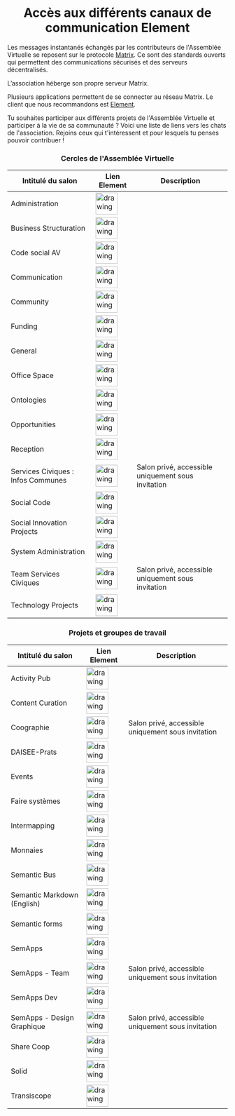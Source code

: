 # <center>Accès aux différents canaux de communication Element</center>

Les messages instantanés échangés par les contributeurs de l'Assemblée Virtuelle se reposent sur le protocole [Matrix](https://matrix.org/). Ce sont des standards ouverts qui permettent des communications sécurisés et des serveurs décentralisés.

L’association héberge son propre serveur Matrix. 

Plusieurs applications permettent de se connecter au réseau Matrix. Le client que nous recommandons est [Element](https://element.io/).

Tu souhaites participer aux différents projets de l'Assemblée Virtuelle et participer à la vie de sa communauté ? Voici une liste de liens vers les chats de l'association. Rejoins ceux qui t'intéressent et pour lesquels tu penses pouvoir contribuer  ! 



### <center>Cercles de l'Assemblée Virtuelle</center>



| Intitulé du salon | Lien Element | Description |
| --- | --- | --- |
| Administration | [<img src="https://pad.lescommuns.org/uploads/upload_cf598cb48dbfa0cc9a3da4af6b2c21d7.png" alt="drawing" width="50"/>](https://app.element.io/#/room/#admin:matrix.virtual-assembly.org)|             |
| Business Structuration             | [<img src="https://pad.lescommuns.org/uploads/upload_cf598cb48dbfa0cc9a3da4af6b2c21d7.png" alt="drawing" width="50"/>](https://app.element.io/#/room/#business:matrix.virtual-assembly.org)           |             |
| Code social AV                     | [<img src="https://pad.lescommuns.org/uploads/upload_cf598cb48dbfa0cc9a3da4af6b2c21d7.png" alt="drawing" width="50"/>](https://app.element.io/#/room/#va-social-code:matrix.virtual-assembly.org)     |             |
| Communication                      | [<img src="https://pad.lescommuns.org/uploads/upload_cf598cb48dbfa0cc9a3da4af6b2c21d7.png" alt="drawing" width="50"/>](https://app.element.io/#/room/#comm:matrix.virtual-assembly.org)               |             |
| Community                          | [<img src="https://pad.lescommuns.org/uploads/upload_cf598cb48dbfa0cc9a3da4af6b2c21d7.png" alt="drawing" width="50"/>](https://app.element.io/#/room/#community:matrix.virtual-assembly.org)          |             |
| Funding                            | [<img src="https://pad.lescommuns.org/uploads/upload_cf598cb48dbfa0cc9a3da4af6b2c21d7.png" alt="drawing" width="50"/>](https://app.element.io/#/room/#funding:matrix.virtual-assembly.org)            |             |
| General                            | [<img src="https://pad.lescommuns.org/uploads/upload_cf598cb48dbfa0cc9a3da4af6b2c21d7.png" alt="drawing" width="50"/>](https://app.element.io/#/room/#general:matrix.virtual-assembly.org)            |             |
| Office Space                       | [<img src="https://pad.lescommuns.org/uploads/upload_cf598cb48dbfa0cc9a3da4af6b2c21d7.png" alt="drawing" width="50"/>](https://app.element.io/#/room/#office:matrix.virtual-assembly.org)             |             |
| Ontologies                         | [<img src="https://pad.lescommuns.org/uploads/upload_cf598cb48dbfa0cc9a3da4af6b2c21d7.png" alt="drawing" width="50"/>](https://app.element.io/#/room/#ontologies:matrix.virtual-assembly.org)         |             |
| Opportunities                      | [<img src="https://pad.lescommuns.org/uploads/upload_cf598cb48dbfa0cc9a3da4af6b2c21d7.png" alt="drawing" width="50"/>](https://app.element.io/#/room/#opportunities:matrix.virtual-assembly.org)      |             |
| Reception                          | [<img src="https://pad.lescommuns.org/uploads/upload_cf598cb48dbfa0cc9a3da4af6b2c21d7.png" alt="drawing" width="50"/>](https://app.element.io/#/room/#reception:matrix.virtual-assembly.org)          |             |
| Services Civiques : Infos Communes | [<img src="https://pad.lescommuns.org/uploads/upload_cf598cb48dbfa0cc9a3da4af6b2c21d7.png" alt="drawing" width="50"/>](https://riot.im/app/#/room/!pPZPbMcRCxkRgjKuQq:matrix.org)                  |  Salon privé, accessible uniquement sous invitation           |
| Social Code                        | [<img src="https://pad.lescommuns.org/uploads/upload_cf598cb48dbfa0cc9a3da4af6b2c21d7.png" alt="drawing" width="50"/>](https://app.element.io/#/room/#social-code:matrix.virtual-assembly.org)        |             |
| Social Innovation Projects         | [<img src="https://pad.lescommuns.org/uploads/upload_cf598cb48dbfa0cc9a3da4af6b2c21d7.png" alt="drawing" width="50"/>](https://app.element.io/#/room/#social-coord:matrix.virtual-assembly.org)       |             |
| System Administration              | [<img src="https://pad.lescommuns.org/uploads/upload_cf598cb48dbfa0cc9a3da4af6b2c21d7.png" alt="drawing" width="50"/>](https://app.element.io/#/room/#sysadmin:matrix.virtual-assembly.org)           |             |
| Team Services Civiques             | [<img src="https://pad.lescommuns.org/uploads/upload_cf598cb48dbfa0cc9a3da4af6b2c21d7.png" alt="drawing" width="50"/>](https://riot.im/app/#/room/!NsmhjrnsoxtIKrgCWK:matrix.virtual-assembly.org) |  Salon privé, accessible uniquement sous invitation           |
| Technology Projects                | [<img src="https://pad.lescommuns.org/uploads/upload_cf598cb48dbfa0cc9a3da4af6b2c21d7.png" alt="drawing" width="50"/>](https://app.element.io/#/room/#tech-coord:matrix.virtual-assembly.org)         |             |

### <center>Projets et groupes de travail </center>


| Intitulé du salon           | Lien Element                                                                                                                                                                                  | Description |
| --------------------------- | --------------------------------------------------------------------------------------------------------------------------------------------------------------------------------------------- | ----------- |
| Activity Pub                | [<img src="https://pad.lescommuns.org/uploads/upload_cf598cb48dbfa0cc9a3da4af6b2c21d7.png" alt="drawing" width="50"/>](https://app.element.io/#/room/#activitypub:matrix.virtual-assembly.org)        |             |
| Content Curation            | [<img src="https://pad.lescommuns.org/uploads/upload_cf598cb48dbfa0cc9a3da4af6b2c21d7.png" alt="drawing" width="50"/>](https://app.element.io/#/room/#curation:matrix.virtual-assembly.org)           |             |
| Coographie                  | [<img src="https://pad.lescommuns.org/uploads/upload_cf598cb48dbfa0cc9a3da4af6b2c21d7.png" alt="drawing" width="50"/>](https://riot.im/app/#/room/!VZSaeBnZYBatDmKMao:matrix.virtual-assembly.org) | Salon privé, accessible uniquement sous invitation            |
| DAISEE-Prats                | [<img src="https://pad.lescommuns.org/uploads/upload_cf598cb48dbfa0cc9a3da4af6b2c21d7.png" alt="drawing" width="50"/>](https://app.element.io/#/room/#daisee:matrix.virtual-assembly.org)             |             |
| Events                      | [<img src="https://pad.lescommuns.org/uploads/upload_cf598cb48dbfa0cc9a3da4af6b2c21d7.png" alt="drawing" width="50"/>](https://app.element.io/#/room/#events:matrix.virtual-assembly.org)             |             |
| Faire systèmes              | [<img src="https://pad.lescommuns.org/uploads/upload_cf598cb48dbfa0cc9a3da4af6b2c21d7.png" alt="drawing" width="50"/>](https://app.element.io/#/room/#fairesystemes:matrix.virtual-assembly.org)      |             |
| Intermapping                | [<img src="https://pad.lescommuns.org/uploads/upload_cf598cb48dbfa0cc9a3da4af6b2c21d7.png" alt="drawing" width="50"/>](https://app.element.io/#/room/#intermapping:matrix.org)                        |             |
| Monnaies                    | [<img src="https://pad.lescommuns.org/uploads/upload_cf598cb48dbfa0cc9a3da4af6b2c21d7.png" alt="drawing" width="50"/>](https://app.element.io/#/room/#monnaies:matrix.virtual-assembly.org)           |             |
| Semantic Bus                | [<img src="https://pad.lescommuns.org/uploads/upload_cf598cb48dbfa0cc9a3da4af6b2c21d7.png" alt="drawing" width="50"/>](https://app.element.io/#/room/#semantic-bus:matrix.virtual-assembly.org)       |             |
| Semantic Markdown (English) | [<img src="https://pad.lescommuns.org/uploads/upload_cf598cb48dbfa0cc9a3da4af6b2c21d7.png" alt="drawing" width="50"/>](https://app.element.io/#/room/#semantic-markdown:matrix.virtual-assembly.org)  |             |
| Semantic forms              | [<img src="https://pad.lescommuns.org/uploads/upload_cf598cb48dbfa0cc9a3da4af6b2c21d7.png" alt="drawing" width="50"/>](https://app.element.io/#/room/#semantic_forms:matrix.org)                      |             |
| SemApps                     | [<img src="https://pad.lescommuns.org/uploads/upload_cf598cb48dbfa0cc9a3da4af6b2c21d7.png" alt="drawing" width="50"/>](https://app.element.io/#/room/#semapps:matrix.virtual-assembly.org)            |             |
| SemApps - Team              | [<img src="https://pad.lescommuns.org/uploads/upload_cf598cb48dbfa0cc9a3da4af6b2c21d7.png" alt="drawing" width="50"/>](https://riot.im/app/#/room/!OTpDXnfEDObfyPYNAx:matrix.virtual-assembly.org) | Salon privé, accessible uniquement sous invitation            |
| SemApps Dev                 | [<img src="https://pad.lescommuns.org/uploads/upload_cf598cb48dbfa0cc9a3da4af6b2c21d7.png" alt="drawing" width="50"/>](https://app.element.io/#/room/#semapps-dev:matrix.virtual-assembly.org)        |             |
| SemApps - Design Graphique  | [<img src="https://pad.lescommuns.org/uploads/upload_cf598cb48dbfa0cc9a3da4af6b2c21d7.png" alt="drawing" width="50"/>](https://riot.im/app/#/room/!kIEzmyjCVHqKMoLNUf:matrix.org)                  | Salon privé, accessible uniquement sous invitation            |
| Share Coop                  | [<img src="https://pad.lescommuns.org/uploads/upload_cf598cb48dbfa0cc9a3da4af6b2c21d7.png" alt="drawing" width="50"/>](https://app.element.io/#/room/#sharecoop:matrix.virtual-assembly.org)          |             |
| Solid                       | [<img src="https://pad.lescommuns.org/uploads/upload_cf598cb48dbfa0cc9a3da4af6b2c21d7.png" alt="drawing" width="50"/>](https://app.element.io/#/room/#solid:matrix.virtual-assembly.org)              |             |
| Transiscope | [<img src="https://pad.lescommuns.org/uploads/upload_cf598cb48dbfa0cc9a3da4af6b2c21d7.png" alt="drawing" width="50"/>](https://app.element.io/#/room/#transiscope:matrix.virtual-assembly.org)|          |


